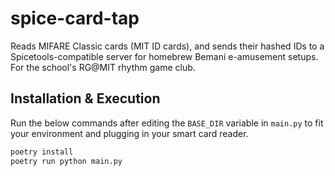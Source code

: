 # spice-card-tap

 Reads MIFARE Classic cards (MIT ID cards), and sends their hashed IDs to a Spicetools-compatible server for homebrew Bemani e-amusement setups.
 For the school's RG@MIT rhythm game club.

## Installation & Execution

Run the below commands after editing the `BASE_DIR` variable in `main.py` to fit your
environment and plugging in your smart card reader.

```sh
poetry install
poetry run python main.py
```
